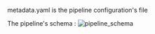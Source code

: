 metadata.yaml is the pipeline configuration's file

The pipeline's schema : 
![pipeline_schema](https://github.com/manonbay/2024_zoomcamp_homeworks/assets/111389627/81dd7af8-6392-4e7b-b05f-a525de46a545)
